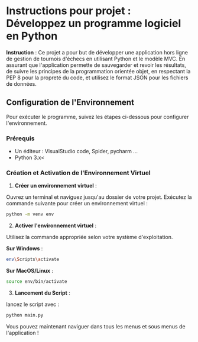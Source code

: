# Instructions pour projet : Développez un programme logiciel en Python
**Instruction** :
Ce projet a pour but de développer une application hors ligne de gestion de tournois d'échecs en utilisant Python et le modèle MVC. En assurant que l'application permette de sauvegarder et revoir les résultats, de suivre les principes de la programmation orientée objet, en respectant la PEP 8 pour la propreté du code, et utilisez le format JSON pour les fichiers de données. 

## Configuration de l'Environnement

Pour exécuter le programme, suivez les étapes ci-dessous pour configurer l'environnement.

### Prérequis

- Un éditeur : VisualStudio code, Spider, pycharm ...
- Python 3.x<

### Création et Activation de l'Environnement Virtuel

1. **Créer un environnement virtuel** :

Ouvrez un terminal et naviguez jusqu'au dossier de votre projet. Exécutez la commande suivante pour créer un environnement virtuel :

   ```bash
   python -m venv env
```

2. **Activer l'environnement virtuel** :

Utilisez la commande appropriée selon votre système d'exploitation.

**Sur Windows** :

   ```bash
   env\Scripts\activate
```
**Sur MacOS/Linux** :

   ```bash
   source env/bin/activate
```


3. **Lancement du Script** :

lancez le script avec :

   ```bash
   python main.py
```

Vous pouvez maintenant naviguer dans tous les menus et sous menus de l'application !
